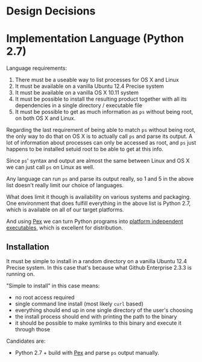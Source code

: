 # Design Decisions

# Implementation Language (Python 2.7)
Language requirements:

1. There must be a useable way to list processes for OS X and Linux
2. It must be available on a vanilla Ubuntu 12.4 Precise system
3. It must be available on a vanilla OS X 10.11 system
4. It must be possible to install the resulting product together with all its
dependencies in a single directory / executable file
5. It must be possible to get as much information as `ps` without being root, on
both OS X and Linux.

Regarding the last requirement of being able to match `ps` without being root,
the only way to do that on OS X is to actually call `ps` and parse its output.
A lot of information about processes can only be accessed as root, and `ps` just
happens to be installed setuid root to be able to get at this info.

Since `ps`' syntax and output are almost the same between Linux and OS X we can
just call `ps` on Linux as well.

Any language can run `ps` and parse its output really, so 1 and 5 in the above
list doesn't really limit our choice of languages.

What does limit it though is availability on various systems and packaging. One
environment that does fulfill everything in the above list is Python 2.7, which
is available on all of our target platforms.

And using [Pex](https://github.com/pantsbuild/pex) we can turn Python programs
into [platform independent
executables](https://pex.readthedocs.org/en/stable/whatispex.html#whatispex),
which is excellent for distribution.

## Installation
It must be simple to install in a random directory on a vanilla
Ubuntu 12.4 Precise system. In this case that's because what Github Enterprise
2.3.3 is running on.

"Simple to install" in this case means:
* no root access required
* single command line install (most likely `curl` based)
* everything should end up in one single directory of the user's choosing
* the install process should end with printing the path to the binary
* it should be possible to make symlinks to this binary and execute it through
those

Candidates are:
* Python 2.7 + build with [Pex](https://github.com/pantsbuild/pex) and parse
`ps` output manually.

